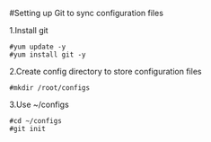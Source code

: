 #Setting up Git to sync configuration files

1.Install git
```
#yum update -y
#yum install git -y
```
2.Create config directory to store configuration files 

```
#mkdir /root/configs
```

3.Use ~/configs
```
#cd ~/configs
#git init
```




